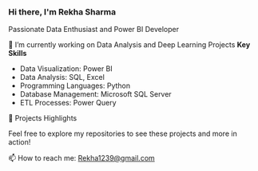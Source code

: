 ### Hi there, I'm Rekha Sharma ###

Passionate Data Enthusiast and Power BI Developer

🔭 I’m currently working on Data Analysis and Deep Learning Projects
  **Key Skills**
- Data Visualization: Power BI
- Data Analysis: SQL, Excel
- Programming Languages: Python
- Database Management: Microsoft SQL Server
- ETL Processes: Power Query

🌟 Projects Highlights

Feel free to explore my repositories to see these projects and more in action!

📫 How to reach me: Rekha1239@gmail.com

